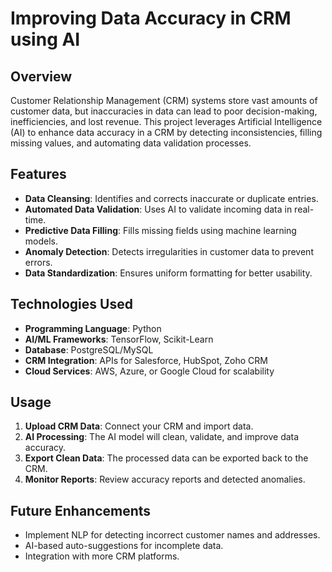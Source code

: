 # Improving Data Accuracy in CRM using AI

## Overview
Customer Relationship Management (CRM) systems store vast amounts of customer data, but inaccuracies in data can lead to poor decision-making, inefficiencies, and lost revenue. This project leverages Artificial Intelligence (AI) to enhance data accuracy in a CRM by detecting inconsistencies, filling missing values, and automating data validation processes.

## Features
- **Data Cleansing**: Identifies and corrects inaccurate or duplicate entries.
- **Automated Data Validation**: Uses AI to validate incoming data in real-time.
- **Predictive Data Filling**: Fills missing fields using machine learning models.
- **Anomaly Detection**: Detects irregularities in customer data to prevent errors.
- **Data Standardization**: Ensures uniform formatting for better usability.

## Technologies Used
- **Programming Language**: Python
- **AI/ML Frameworks**: TensorFlow, Scikit-Learn
- **Database**: PostgreSQL/MySQL
- **CRM Integration**: APIs for Salesforce, HubSpot, Zoho CRM
- **Cloud Services**: AWS, Azure, or Google Cloud for scalability



## Usage
1. **Upload CRM Data**: Connect your CRM and import data.
2. **AI Processing**: The AI model will clean, validate, and improve data accuracy.
3. **Export Clean Data**: The processed data can be exported back to the CRM.
4. **Monitor Reports**: Review accuracy reports and detected anomalies.

## Future Enhancements
- Implement NLP for detecting incorrect customer names and addresses.
- AI-based auto-suggestions for incomplete data.
- Integration with more CRM platforms.

